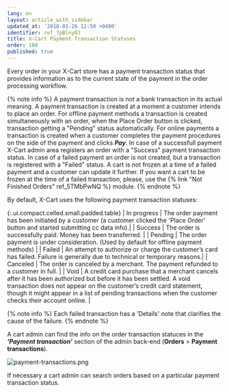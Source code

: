 ```yaml
---
lang: en
layout: article_with_sidebar
updated_at: '2018-01-26 12:50 +0400'
identifier: ref_7pBlny0J
title: X-Cart Payment Transaction Statuses
order: 100
published: true
---
```

Every order in your X-Cart store has a payment transaction status that provides information as to the current state of the payment in the order processing workflow. 

{% note info %}
A payment transaction is not a bank transaction in its actual meaning. A payment transaction is created at a moment a customer intends to place an order. For offline payment methods a transaction is created simultaneously with an order, when the Place Order button is clicked, transaction getting a "Pending" status automatically. For online payments a transaction is created when a customer completes the payment procedures on the side of the payment and clicks _**Pay**_. In case of a successfull payment X-Cart admin area registers an order with a "Success" payment transaction status. In case of a failed payment an order is not created, but a transaction is registered with a "Failed" status. A cart is not frozen at a time of a failed payment and a customer can update it further. If you want a cart to be frozen at the time of a failed transaction, please, use the {% link "Not Finished Orders" ref_5TMbPwNQ %} module.
{% endnote %}

By default, X-Cart uses the following payment transaction statuses:

{:.ui.compact.celled.small.padded.table}
| In progress | The order payment has been initiated by a customer (a customer clicked the 'Place Order' button and started submitting cc data info).|
| Success | The order is successfully paid. Money has been transferred. |
| Pending | The order payment is under consideration. (Used by default for offline payment methods) |
| Failed | An attempt to authorize or charge the customer’s card has failed. Failure is generally due to technical or temporary reasons.|
| Canceled | The order is canceled by a merchant. The payment refunded to a customer in full. |
| Void | A credit card purchase that a merchant cancels after it has been authorized but before it has been settled. A void transaction does not appear on the customer’s credit card statement, though it might appear in a list of pending transactions when the customer checks their account online. |

{% note info %}
Each failed transaction has a 'Details' note that clarifies the cause of the failure.
{% endnote %}

A cart admin can find the info on the order transaction statuces in the _**'Payment transaction'**_ section of the admin back-end (**Orders** > **Payment transactions**).

![payment-transactions.png]({{site.baseurl}}/attachments/ref_7pBlny0J/payment-transactions.png)

If necessary a cart admin can search orders based on a particular payment transaction status. 
